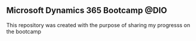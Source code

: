 ## Microsoft Dynamics 365 Bootcamp @DIO

This repository was created with the purpose of sharing my progresss on the bootcamp
